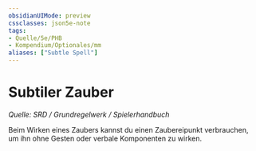 ```yaml
---
obsidianUIMode: preview
cssclasses: json5e-note
tags:
- Quelle/5e/PHB
- Kompendium/Optionales/mm
aliases: ["Subtle Spell"]
---
```

# Subtiler Zauber
*Quelle: SRD / Grundregelwerk / Spielerhandbuch*  

Beim Wirken eines Zaubers kannst du einen Zaubereipunkt verbrauchen, um ihn ohne Gesten oder verbale Komponenten zu wirken.